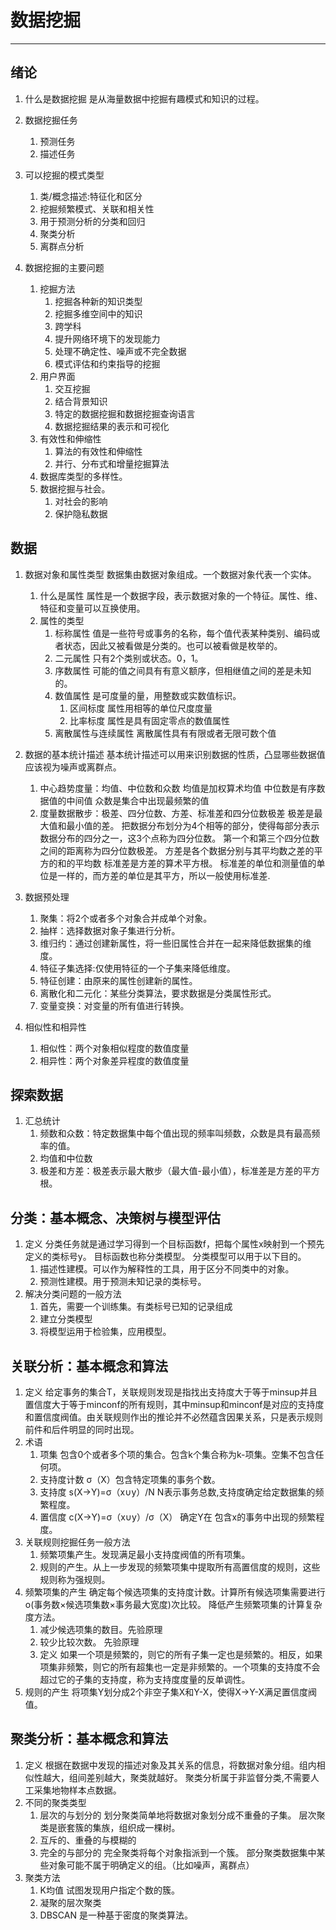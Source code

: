 
# 数据挖掘

------
## 绪论
1. 什么是数据挖掘
    是从海量数据中挖掘有趣模式和知识的过程。

2. 数据挖掘任务
    1. 预测任务
    2. 描述任务
3. 可以挖掘的模式类型
    1. 类/概念描述:特征化和区分
    2. 挖掘频繁模式、关联和相关性
    3. 用于预测分析的分类和回归
    4. 聚类分析
    5. 离群点分析
    
4. 数据挖掘的主要问题
    1. 挖掘方法
       1. 挖掘各种新的知识类型
       2. 挖掘多维空间中的知识
       3. 跨学科
       4. 提升网络环境下的发现能力
       5. 处理不确定性、噪声或不完全数据
       6. 模式评估和约束指导的挖掘
    2. 用户界面
       1. 交互挖掘
       2. 结合背景知识
       3. 特定的数据挖掘和数据挖掘查询语言
       4. 数据挖掘结果的表示和可视化
    3. 有效性和伸缩性
       1. 算法的有效性和伸缩性
       2. 并行、分布式和增量挖掘算法
    4. 数据库类型的多样性。
    5. 数据挖掘与社会。
       1. 对社会的影响
       2. 保护隐私数据

## 数据
1. 数据对象和属性类型
   数据集由数据对象组成。一个数据对象代表一个实体。
   1. 什么是属性
      属性是一个数据字段，表示数据对象的一个特征。属性、维、特征和变量可以互换使用。
   2. 属性的类型
      1. 标称属性 值是一些符号或事务的名称，每个值代表某种类别、编码或者状态，因此又被看做是分类的。也可以被看做是枚举的。
      2. 二元属性 只有2个类别或状态。0，1。
      3. 序数属性 可能的值之间具有有意义额序，但相继值之间的差是未知的。
      4. 数值属性 是可度量的量，用整数或实数值标识。
         1. 区间标度 属性用相等的单位尺度度量
         2. 比率标度 属性是具有固定零点的数值属性
      5. 离散属性与连续属性 离散属性具有有限或者无限可数个值
2. 数据的基本统计描述
    基本统计描述可以用来识别数据的性质，凸显哪些数据值应该视为噪声或离群点。
    1. 中心趋势度量：均值、中位数和众数
       均值是加权算术均值
       中位数是有序数据值的中间值
       众数是集合中出现最频繁的值
    2. 度量数据散步：极差、四分位数、方差、标准差和四分位数极差
       极差是最大值和最小值的差。
       把数据分布划分为4个相等的部分，使得每部分表示数据分布的四分之一，这3个点称为四分位数。
       第一个和第三个四分位数之间的距离称为四分位数极差。
       方差是各个数据分别与其平均数之差的平方的和的平均数
       标准差是方差的算术平方根。
       标准差的单位和测量值的单位是一样的，而方差的单位是其平方，所以一般使用标准差.
       
1. 数据预处理
    1. 聚集：将2个或者多个对象合并成单个对象。
    2. 抽样：选择数据对象子集进行分析。
    3. 维归约：通过创建新属性，将一些旧属性合并在一起来降低数据集的维度。
    4. 特征子集选择:仅使用特征的一个子集来降低维度。
    5. 特征创建：由原来的属性创建新的属性。
    6. 离散化和二元化：某些分类算法，要求数据是分类属性形式。
    7. 变量变换：对变量的所有值进行转换。
2. 相似性和相异性
    1. 相似性：两个对象相似程度的数值度量
    2. 相异性：两个对象差异程度的数值度量
    
## 探索数据
1. 汇总统计
    1.  频数和众数：特定数据集中每个值出现的频率叫频数，众数是具有最高频率的值。
    2.  均值和中位数
    3.  极差和方差：极差表示最大散步（最大值-最小值），标准差是方差的平方根。

## 分类：基本概念、决策树与模型评估

1. 定义
   分类任务就是通过学习得到一个目标函数f，把每个属性x映射到一个预先定义的类标号y。
   目标函数也称分类模型。
   分类模型可以用于以下目的。
   1. 描述性建模。可以作为解释性的工具，用于区分不同类中的对象。
   2. 预测性建模。用于预测未知记录的类标号。
2. 解决分类问题的一般方法
   1. 首先，需要一个训练集。有类标号已知的记录组成
   2. 建立分类模型
   3. 将模型运用于检验集，应用模型。

## 关联分析：基本概念和算法
1. 定义
   给定事务的集合T，关联规则发现是指找出支持度大于等于minsup并且置信度大于等于minconf的所有规则，其中minsup和minconf是对应的支持度和置信度阀值。由关联规则作出的推论并不必然蕴含因果关系，只是表示规则前件和后件明显的同时出现。
2. 术语
   1. 项集 包含0个或者多个项的集合。包含k个集合称为k-项集。空集不包含任何项。
   2. 支持度计数 σ（X）包含特定项集的事务个数。
   3. 支持度 s(X->Y)=σ（x∪y）/N  N表示事务总数,支持度确定给定数据集的频繁程度。
   4. 置信度 c(X->Y)=σ（x∪y）/σ（X） 确定Y在 包含x的事务中出现的频繁程度。
3. 关联规则挖掘任务一般方法
   1. 频繁项集产生。发现满足最小支持度阀值的所有项集。
   2. 规则的产生。从上一步发现的频繁项集中提取所有高置信度的规则，这些规则称为强规则。
4. 频繁项集的产生
   确定每个候选项集的支持度计数。计算所有候选项集需要进行o(事务数×候选项集数×事务最大宽度)次比较。
   降低产生频繁项集的计算复杂度方法。
   1. 减少候选项集的数目。先验原理
   2. 较少比较次数。
   先验原理 
   1. 定义
      如果一个项是频繁的，则它的所有子集一定也是频繁的。相反，如果项集非频繁，则它的所有超集也一定是非频繁的。一个项集的支持度不会超过它的子集的支持度，称为支持度度量的反单调性。
5. 规则的产生
     将项集Y划分成2个非空子集X和Y-X，使得X->Y-X满足置信度阀值。

## 聚类分析：基本概念和算法
1. 定义
    根据在数据中发现的描述对象及其关系的信息，将数据对象分组。组内相似性越大，组间差别越大，聚类就越好。
    聚类分析属于非监督分类,不需要人工采集地物样本点数据。
2. 不同的聚类类型
    1. 层次的与划分的 
       划分聚类简单地将数据对象划分成不重叠的子集。
       层次聚类是嵌套簇的集族，组织成一棵树。
    2. 互斥的、重叠的与模糊的
    3. 完全的与部分的
       完全聚类将每个对象指派到一个簇。
       部分聚类数据集中某些对象可能不属于明确定义的组。（比如噪声，离群点）
3. 聚类方法
    1. K均值 试图发现用户指定个数的簇。
    2. 凝聚的层次聚类
    3. DBSCAN 是一种基于密度的聚类算法。
